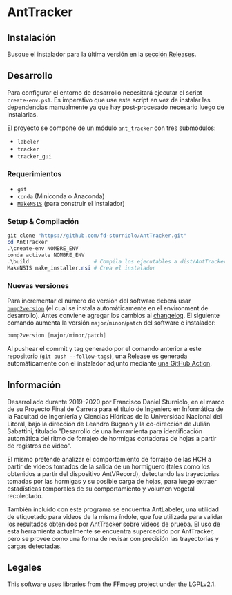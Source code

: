 # AntTracker

## Instalación
Busque el instalador para la última versión en la [sección Releases](https://github.com/fd-sturniolo/AntTracker/releases).

## Desarrollo

Para configurar el entorno de desarrollo necesitará ejecutar el script `create-env.ps1`.
Es imperativo que use este script en vez de instalar las dependencias manualmente ya que
hay post-procesado necesario luego de instalarlas.

El proyecto se compone de un módulo `ant_tracker` con tres submódulos:

- `labeler`
- `tracker`
- `tracker_gui`

### Requerimientos
- `git`
- `conda` (Miniconda o Anaconda)
- [`MakeNSIS`](https://nsis.sourceforge.io/Download) (para construir el instalador)

### Setup & Compilación
```powershell
git clone "https://github.com/fd-sturniolo/AntTracker.git"
cd AntTracker
.\create-env NOMBRE_ENV
conda activate NOMBRE_ENV
.\build                     # Compila los ejecutables a dist/AntTracker
MakeNSIS make_installer.nsi # Crea el instalador
```

### Nuevas versiones

Para incrementar el número de versión del software deberá usar [`bump2version`](https://github.com/c4urself/bump2version) 
(el cual se instala automáticamente en el environment de desarrollo).
Antes conviene agregar los cambios al [changelog](https://github.com/fd-sturniolo/AntTracker/blob/main/CHANGELOG.md).
El siguiente comando aumenta la versión `major`/`minor`/`patch` del software e instalador:

```powershell
bump2version [major/minor/patch]
```

Al pushear el commit y tag generado por el comando anterior a este repositorio (`git push --follow-tags`), una Release
es generada automáticamente con el instalador adjunto mediante
[una GitHub Action](https://github.com/fd-sturniolo/AntTracker/blob/main/.github/workflows/release.yml).

## Información

Desarrollado durante 2019-2020 por Francisco Daniel Sturniolo,
en el marco de su Proyecto Final de Carrera para el título de Ingeniero en Informática
de la Facultad de Ingeniería y Ciencias Hídricas de la Universidad Nacional del Litoral,
bajo la dirección de Leandro Bugnon y la co-dirección de Julián Sabattini,
titulado "Desarrollo de una herramienta para identificación automática del ritmo de forrajeo
de hormigas cortadoras de hojas a partir de registros de video".


El mismo pretende analizar el comportamiento de forrajeo de las HCH a partir de videos tomados de la salida de un
hormiguero (tales como los obtenidos a partir del dispositivo AntVRecord), detectando las trayectorias tomadas por las
hormigas y su posible carga de hojas, para luego extraer estadísticas temporales de su comportamiento
y volumen vegetal recolectado.


También incluido con este programa se encuentra AntLabeler, una utilidad de etiquetado para videos de la misma índole,
que fue utilizada para validar los resultados obtenidos por AntTracker sobre videos de prueba. El uso de esta
herramienta actualmente se encuentra supercedido por AntTracker, pero se provee como una forma de revisar con precisión
las trayectorias y cargas detectadas.


## Legales

This software uses libraries from the FFmpeg project under the LGPLv2.1.

